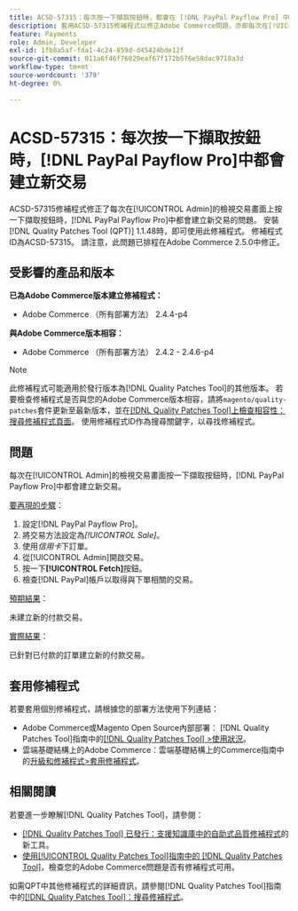 ```yaml
---
title: ACSD-57315：每次按一下擷取按鈕時，都會在 [!DNL PayPal Payflow Pro] 中建立新交易
description: 套用ACSD-57315修補程式以修正Adobe Commerce問題，亦即每次在[!UICONTROL Admin]的檢視交易畫面上按一下擷取按鈕時， [!DNL PayPal Payflow Pro] 中都會建立新交易。
feature: Payments
role: Admin, Developer
exl-id: 1fb8a5af-fda1-4c24-859d-d45424bde12f
source-git-commit: 011a6f46f76029eaf67f172b576e58dac9710a3d
workflow-type: tm+mt
source-wordcount: '379'
ht-degree: 0%

---
```


# ACSD-57315：每次按一下擷取按鈕時，[!DNL PayPal Payflow Pro]中都會建立新交易

ACSD-57315修補程式修正了每次在[!UICONTROL Admin]的檢視交易畫面上按一下擷取按鈕時，[!DNL PayPal Payflow Pro]中都會建立新交易的問題。 安裝[!DNL Quality Patches Tool (QPT)] 1.1.48時，即可使用此修補程式。 修補程式ID為ACSD-57315。 請注意，此問題已排程在Adobe Commerce 2.5.0中修正。

## 受影響的產品和版本

**已為Adobe Commerce版本建立修補程式：**

* Adobe Commerce （所有部署方法） 2.4.4-p4

**與Adobe Commerce版本相容：**

* Adobe Commerce （所有部署方法） 2.4.2 - 2.4.6-p4

>[!NOTE]
>
>此修補程式可能適用於發行版本為[!DNL Quality Patches Tool]的其他版本。 若要檢查修補程式是否與您的Adobe Commerce版本相容，請將`magento/quality-patches`套件更新至最新版本，並在[[!DNL Quality Patches Tool]上檢查相容性：搜尋修補程式頁面](https://experienceleague.adobe.com/tools/commerce-quality-patches/index.html?lang=zh-Hant)。 使用修補程式ID作為搜尋關鍵字，以尋找修補程式。

## 問題

每次在[!UICONTROL Admin]的檢視交易畫面按一下擷取按鈕時，[!DNL PayPal Payflow Pro]中都會建立新交易。

<u>要再現的步驟</u>：

1. 設定[!DNL PayPal Payflow Pro]。
1. 將交易方法設定為&#x200B;*[!UICONTROL Sale]*。
1. 使用&#x200B;*信用卡*&#x200B;下訂單。
1. 從[!UICONTROL Admin]開啟交易。
1. 按一下&#x200B;**[!UICONTROL Fetch]**&#x200B;按鈕。
1. 檢查[!DNL PayPal]帳戶以取得與下單相關的交易。

<u>預期結果</u>：

未建立新的付款交易。

<u>實際結果</u>：

已針對已付款的訂單建立新的付款交易。

## 套用修補程式

若要套用個別修補程式，請根據您的部署方法使用下列連結：

* Adobe Commerce或Magento Open Source內部部署： [!DNL Quality Patches Tool]指南中的[[!DNL Quality Patches Tool] >使用狀況](/help/tools/quality-patches-tool/usage.md)。
* 雲端基礎結構上的Adobe Commerce：雲端基礎結構上的Commerce指南中的[升級和修補程式>套用修補程式](https://experienceleague.adobe.com/docs/commerce-cloud-service/user-guide/develop/upgrade/apply-patches.html?lang=zh-Hant)。

## 相關閱讀

若要進一步瞭解[!DNL Quality Patches Tool]，請參閱：

* [[!DNL Quality Patches Tool] 已發行：支援知識庫中的自助式品質修補程式](https://experienceleague.adobe.com/zh-hant/docs/commerce-operations/tools/quality-patches-tool/quality-patches-tool-to-self-serve-quality-patches)的新工具。
* [使用[!UICONTROL Quality Patches Tool]指南中的 [!DNL Quality Patches Tool]](/help/tools/quality-patches-tool/patches-available-in-qpt/check-patch-for-magento-issue-with-magento-quality-patches.md)，檢查您的Adobe Commerce問題是否有修補程式可用。


如需QPT中其他修補程式的詳細資訊，請參閱[!DNL Quality Patches Tool]指南中的[[!DNL Quality Patches Tool]：搜尋修補程式](https://experienceleague.adobe.com/tools/commerce-quality-patches/index.html?lang=zh-Hant)。
